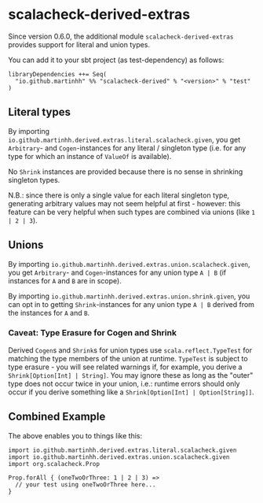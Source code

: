 # scalacheck-derived-extras

Since version 0.6.0, the additional module `scalacheck-derived-extras` provides support for literal and union types.

You can add it to your sbt project (as test-dependency) as follows:

```
libraryDependencies ++= Seq(
  "io.github.martinhh" %% "scalacheck-derived" % "<version>" % "test"
)
```

## Literal types

By importing `io.github.martinhh.derived.extras.literal.scalacheck.given`, you get `Arbitrary`- and `Cogen`-instances
for any literal / singleton type (i.e. for any type for which an instance of `ValueOf` is available).

No `Shrink` instances are provided because there is no sense in shrinking singleton types.

N.B.: since there is only a single value for each literal singleton type, generating arbitrary values may not seem
helpful at first - however: this feature can be very helpful when such types are combined via unions (like `1 | 2 | 3`).

## Unions

By importing `io.github.martinhh.derived.extras.union.scalacheck.given`, you get `Arbitrary`- and `Cogen`-instances
for any union type `A | B` (if instances for `A` and `B` are in scope).

By importing `io.github.martinhh.derived.extras.union.shrink.given`, you can opt in to getting `Shrink`-instances
for any union type  `A | B` derived from the instances for `A` and `B`.

### Caveat: Type Erasure for Cogen and Shrink

Derived `Cogen`s and `Shrink`s for union types use `scala.reflect.TypeTest` for matching the type members of the union
at runtime. `TypeTest` is subject to type erasure - you will see related warnings if, for example, you derive a
`Shrink[Option[Int] | String]`. You may ignore these as long as the "outer" type does not occur twice in your union,
i.e.: runtime errors should only occur if you derive something like a `Shrink[Option[Int] | Option[String]]`.

## Combined Example

The above enables you to things like this:

```
import io.github.martinhh.derived.extras.literal.scalacheck.given
import io.github.martinhh.derived.extras.union.scalacheck.given
import org.scalacheck.Prop

Prop.forAll { (oneTwoOrThree: 1 | 2 | 3) =>
  // your test using oneTwoOrThree here...
}
```